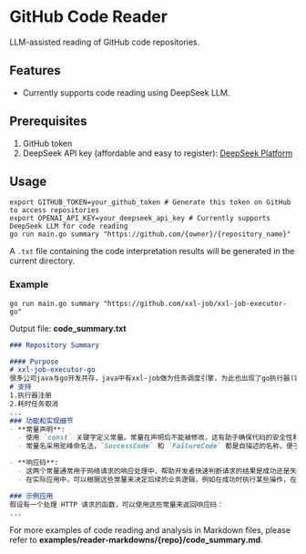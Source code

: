 # GitHub Code Reader

LLM-assisted reading of GitHub code repositories.

## Features

- Currently supports code reading using DeepSeek LLM.

## Prerequisites

1. GitHub token
2. DeepSeek API key (affordable and easy to register): [DeepSeek Platform](https://platform.deepseek.com/)

## Usage

```shell
export GITHUB_TOKEN=your_github_token # Generate this token on GitHub to access repositories
export OPENAI_API_KEY=your_deepseek_api_key # Currently supports DeepSeek LLM for code reading
go run main.go summary "https://github.com/{owner}/{repository_name}"
```

A `.txt` file containing the code interpretation results will be generated in the current directory.

### Example

```shell
go run main.go summary "https://github.com/xxl-job/xxl-job-executor-go"
```

Output file: **code_summary.txt**

```md
### Repository Summary

#### Purpose
# xxl-job-executor-go
很多公司java与go开发共存，java中有xxl-job做为任务调度引擎，为此也出现了go执行器(客户端)，使用起来比较简单：
# 支持
1.执行器注册
2.耗时任务取消
...
### 功能和实现细节
- **常量声明**:
  - 使用 `const` 关键字定义常量。常量在声明后不能被修改，这有助于确保代码的安全性和稳定性。
  - 常量名采用驼峰命名法，`SuccessCode` 和 `FailureCode` 都是自描述的名称，便于理解其用途。

- **响应码**:
  - 这两个常量通常用于网络请求的响应处理中，帮助开发者快速判断请求的结果是成功还是失败。
  - 在实际应用中，可以根据这些常量来决定后续的业务逻辑，例如在成功时执行某些操作，在失败时进行错误处理或重试。

### 示例应用
假设有一个处理 HTTP 请求的函数，可以使用这些常量来返回响应码：
...
```

For more examples of code reading and analysis in Markdown files, please refer to **examples/reader-markdowns/{repo}/code_summary.md**.